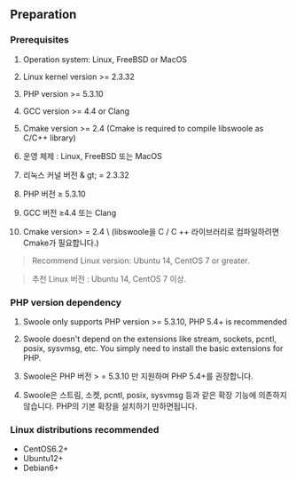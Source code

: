 ## Preparation 

### Prerequisites

1. Operation system: Linux, FreeBSD or MacOS
2. Linux kernel version &gt;= 2.3.32
3. PHP version &gt;= 5.3.10
4. GCC version &gt;= 4.4 or Clang
5. Cmake version &gt;= 2.4 \(Cmake is required to compile libswoole as C/C++ library\)

1. 운영 체제 : Linux, FreeBSD 또는 MacOS
2. 리눅스 커널 버전 & gt; = 2.3.32
3. PHP 버전 ≥ 5.3.10
4. GCC 버전 ≥4.4 또는 Clang
5. Cmake version> = 2.4 \ (libswoole을 C / C ++ 라이브러리로 컴파일하려면 Cmake가 필요합니다.)

> Recommend Linux version: Ubuntu 14, CentOS 7 or greater.

> 추천 Linux 버전 : Ubuntu 14, CentOS 7 이상.

### PHP version dependency

1. Swoole only supports PHP version &gt;= 5.3.10, PHP 5.4+ is recommended
2. Swoole doesn't depend on the extensions like stream, sockets, pcntl, posix, sysvmsg, etc. You simply need to install the basic extensions for PHP.

1. Swoole은 PHP 버전 &gt; = 5.3.10 만 지원하며 PHP 5.4+를 권장합니다.
2. Swoole은 스트림, 소켓, pcntl, posix, sysvmsg 등과 같은 확장 기능에 의존하지 않습니다. PHP의 기본 확장을 설치하기 만하면됩니다.

### Linux distributions recommended

- CentOS6.2+
- Ubuntu12+
- Debian6+
